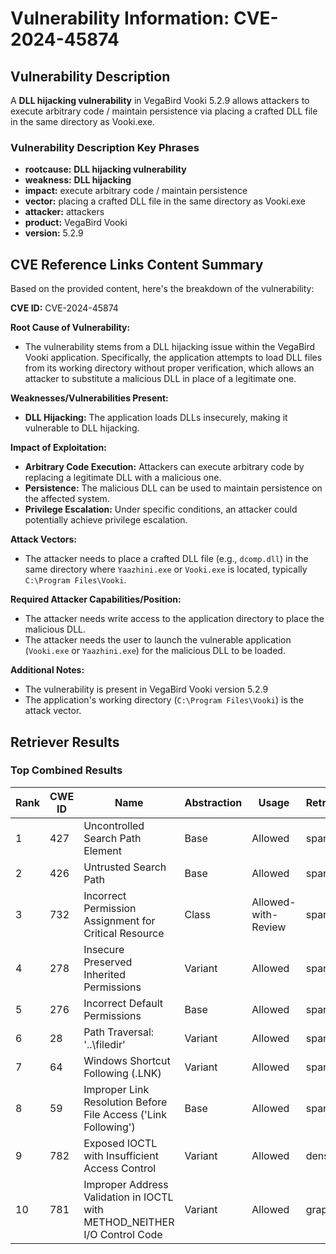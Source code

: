 # Vulnerability Information: CVE-2024-45874

## Vulnerability Description
A ****DLL hijacking** vulnerability** in VegaBird Vooki 5.2.9 allows attackers to execute arbitrary code / maintain persistence via placing a crafted DLL file in the same directory as Vooki.exe.

### Vulnerability Description Key Phrases
- **rootcause:** **DLL hijacking vulnerability**
- **weakness:** **DLL hijacking**
- **impact:** execute arbitrary code / maintain persistence
- **vector:** placing a crafted DLL file in the same directory as Vooki.exe
- **attacker:** attackers
- **product:** VegaBird Vooki
- **version:** 5.2.9

## CVE Reference Links Content Summary
Based on the provided content, here's the breakdown of the vulnerability:

**CVE ID:** CVE-2024-45874

**Root Cause of Vulnerability:**
- The vulnerability stems from a DLL hijacking issue within the VegaBird Vooki application. Specifically, the application attempts to load DLL files from its working directory without proper verification, which allows an attacker to substitute a malicious DLL in place of a legitimate one.

**Weaknesses/Vulnerabilities Present:**
- **DLL Hijacking:** The application loads DLLs insecurely, making it vulnerable to DLL hijacking.

**Impact of Exploitation:**
- **Arbitrary Code Execution:** Attackers can execute arbitrary code by replacing a legitimate DLL with a malicious one.
- **Persistence:** The malicious DLL can be used to maintain persistence on the affected system.
- **Privilege Escalation:** Under specific conditions, an attacker could potentially achieve privilege escalation.

**Attack Vectors:**
- The attacker needs to place a crafted DLL file (e.g., `dcomp.dll`) in the same directory where `Yaazhini.exe` or `Vooki.exe` is located, typically `C:\Program Files\Vooki`.

**Required Attacker Capabilities/Position:**
- The attacker needs write access to the application directory to place the malicious DLL.
- The attacker needs the user to launch the vulnerable application (`Vooki.exe` or `Yaazhini.exe`) for the malicious DLL to be loaded.

**Additional Notes:**
- The vulnerability is present in VegaBird Vooki version 5.2.9
- The application's working directory (`C:\Program Files\Vooki`) is the attack vector.

## Retriever Results

### Top Combined Results

| Rank | CWE ID | Name | Abstraction | Usage  | Retrievers | Individual Scores |
|------|--------|------|-------------|-------|------------|-------------------|
| 1 | 427 | Uncontrolled Search Path Element | Base | Allowed | sparse | 0.271 |
| 2 | 426 | Untrusted Search Path | Base | Allowed | sparse | 0.179 |
| 3 | 732 | Incorrect Permission Assignment for Critical Resource | Class | Allowed-with-Review | sparse | 0.175 |
| 4 | 278 | Insecure Preserved Inherited Permissions | Variant | Allowed | sparse | 0.169 |
| 5 | 276 | Incorrect Default Permissions | Base | Allowed | sparse | 0.156 |
| 6 | 28 | Path Traversal: '..\filedir' | Variant | Allowed | sparse | 0.153 |
| 7 | 64 | Windows Shortcut Following (.LNK) | Variant | Allowed | sparse | 0.152 |
| 8 | 59 | Improper Link Resolution Before File Access ('Link Following') | Base | Allowed | sparse | 0.149 |
| 9 | 782 | Exposed IOCTL with Insufficient Access Control | Variant | Allowed | dense | 0.520 |
| 10 | 781 | Improper Address Validation in IOCTL with METHOD_NEITHER I/O Control Code | Variant | Allowed | graph | 0.002 |


